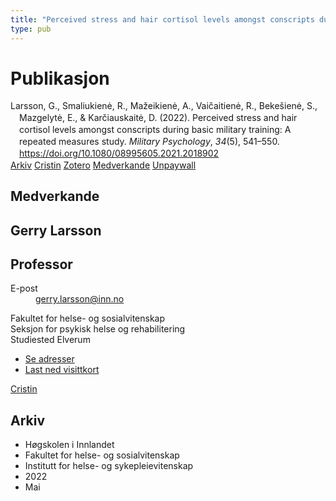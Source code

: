 ```yaml
---
title: "Perceived stress and hair cortisol levels amongst conscripts during basic military training: A repeated measures study"
type: pub
---
```

<h1>Publikasjon</h1>
<article id="csl-bib-container-B77YGNLD" class="csl-bib-container">
  <div class="csl-bib-body" style="line-height: 1.35; padding-left: 1em; text-indent:-1em;">
  <div class="csl-entry">Larsson, G., Smaliukien&#x117;, R., Ma&#x17E;eikien&#x117;, A., Vai&#x10D;aitien&#x117;, R., Beke&#x161;ien&#x117;, S., Mazgelyt&#x117;, E., &amp; Kar&#x10D;iauskait&#x117;, D. (2022). Perceived stress and hair cortisol levels amongst conscripts during basic military training: A repeated measures study. <i>Military Psychology</i>, <i>34</i>(5), 541&#x2013;550. <a href="https://doi.org/10.1080/08995605.2021.2018902">https://doi.org/10.1080/08995605.2021.2018902</a></div>
</div>
  <div class="csl-bib-buttons">
    <a href="#taxonomy-article-B77YGNLD" class="csl-bib-button">Arkiv</a>
    <a href="https://app.cristin.no/results/show.jsf?id=2023576" alt="Cristin URL" class="csl-bib-button">Cristin</a>
    <a href="http://zotero.org/groups/5022929/items/B77YGNLD" alt="Zotero URL" class="csl-bib-button">Zotero</a>
    <a href="#contributors-article-B77YGNLD" class="csl-bib-button">Medverkande</a>
    <a href="https://www.tandfonline.com/doi/pdf/10.1080/08995605.2021.2018902?needAccess=true" class="csl-bib-button">Unpaywall</a>
  </div>
  <div id="csl-bib-meta-container-B77YGNLD"></div>
</article>
<div id="csl-bib-meta-B77YGNLD" class="csl-bib-meta">
  <article id="contributors-article-B77YGNLD" class="contributors-article">
    <h1>Medverkande</h1>
    <div class="personas">
<div class="vrtx-hinn-person-card">
<div class="photo">
<i class="lar la-user-circle missing-person"></i>
</div>
<div class="info">
<hgroup><h1>Gerry Larsson</h1>
<h2>Professor</h2>
</hgroup><dl>
<dt>E-post</dt>
<dd>
<a href="mailto:gerry.larsson@inn.no">gerry.larsson@inn.no</a>
</dd>
</dl>
<p>
Fakultet for helse- og sosialvitenskap<br>
Seksjon for psykisk helse og rehabilitering<br>
Studiested Elverum
</p>
<ul class="vrtx-hinn-links">
<li><a href="https://www.inn.no/finn-en-ansatt/gerry-larsson.html#vrtx-hinn-addresses">Se adresser</a></li>
<li><a href="https://www.inn.no/finn-en-ansatt/gerry-larsson.html?vrtx=vcf">Last ned visittkort</a></li>
</ul>
</div>
</div>
<a href="https://app.cristin.no/persons/show.jsf?id=50941" alt="Cristin URL" class="personas-cristin">Cristin</a>
</div>
  </article>
  <article id="taxonomy-article-B77YGNLD" class="taxonomy-article">
    <h1>Arkiv</h1>
    <ul>
      <li>Høgskolen i Innlandet</li>
      <li>Fakultet for helse- og sosialvitenskap</li>
      <li>Institutt for helse- og sykepleievitenskap</li>
      <li>2022</li>
      <li>Mai</li>
    </ul>
  </article>
</div>
